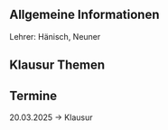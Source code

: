 ## Allgemeine Informationen
Lehrer: Hänisch, Neuner

## Klausur Themen


## Termine
20.03.2025 → Klausur 